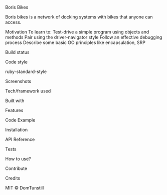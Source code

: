 Boris Bikes

Boris bikes is a network of docking systems with bikes that anyone can access.

Motivation
To learn to:
Test-drive a simple program using objects and methods
Pair using the driver-navigator style
Follow an effective debugging process
Describe some basic OO principles like encapsulation, SRP

Build status


Code style

ruby-standard-style

Screenshots


Tech/framework used


Built with


Features


Code Example


Installation


API Reference


Tests


How to use?


Contribute


Credits






MIT © DomTunstill